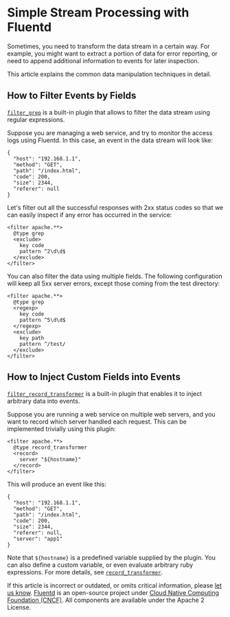 # Simple Stream Processing with Fluentd

Sometimes, you need to transform the data stream in a certain way. For example, you might want to extract a portion of data for error reporting, or need to append additional information to events for later inspection.

This article explains the common data manipulation techniques in detail.

## How to Filter Events by Fields

[`filter_grep`](../filter/grep.md) is a built-in plugin that allows to filter the data stream using regular expressions.

Suppose you are managing a web service, and try to monitor the access logs using Fluentd. In this case, an event in the data stream will look like:

```text
{
  "host": "192.168.1.1",
  "method": "GET",
  "path": "/index.html",
  "code": 200,
  "size": 2344,
  "referer": null
}
```

Let's filter out all the successful responses with 2xx status codes so that we can easily inspect if any error has occurred in the service:

```text
<filter apache.**>
  @type grep
  <exclude>
    key code
    pattern ^2\d\d$
  </exclude>
</filter>
```

You can also filter the data using multiple fields. The following configuration will keep all 5xx server errors, except those coming from the test directory:

```text
<filter apache.**>
  @type grep
  <regexp>
    key code
    pattern ^5\d\d$
  </regexp>
  <exclude>
    key path
    pattern ^/test/
  </exclude>
</filter>
```

## How to Inject Custom Fields into Events

[`filter_record_transformer`](../filter/record_transformer.md) is a built-in plugin that enables it to inject arbitrary data into events.

Suppose you are running a web service on multiple web servers, and you want to record which server handled each request. This can be implemented trivially using this plugin:

```text
<filter apache.**>
  @type record_transformer
  <record>
    server "${hostname}"
  </record>
</filter>
```

This will produce an event like this:

```text
{
  "host": "192.168.1.1",
  "method": "GET",
  "path": "/index.html",
  "code": 200,
  "size": 2344,
  "referer": null,
  "server": "app1"
}
```

Note that `${hostname}` is a predefined variable supplied by the plugin. You can also define a custom variable, or even evaluate arbitrary ruby expressions. For more details, see [`record_transformer`](../filter/record_transformer.md).

If this article is incorrect or outdated, or omits critical information, please [let us know](https://github.com/fluent/fluentd-docs-gitbook/issues?state=open). [Fluentd](http://www.fluentd.org/) is an open-source project under [Cloud Native Computing Foundation \(CNCF\)](https://cncf.io/). All components are available under the Apache 2 License.

